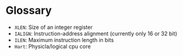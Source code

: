 # Glossary

- `XLEN`: Size of an integer register
- `IALIGN`: Instruction-address alignment (currently only 16 or 32 bit)
- `ILEN`: Maximum instruction length in bits
- `Hart`: Physicla/logical cpu core
